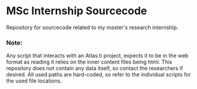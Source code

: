 # MSc Internship Sourcecode
Repository for sourcecode related to my master's research internship.

### Note:
Any script that interacts with an Atlas.ti project, expects it to be in the web format as reading it relies on the inner content files being html.
This repository does not contain any data itself, so contact the researchers if desired.
All used paths are hard-coded, so refer to the individual scripts for the used file locations.

